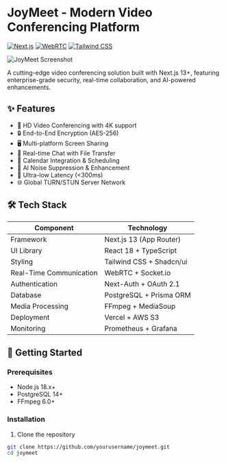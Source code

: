 # JoyMeet - Modern Video Conferencing Platform

[![Next.js](https://img.shields.io/badge/Next.js-13.5+-000000?style=for-the-badge&logo=next.js)](https://nextjs.org)
[![WebRTC](https://img.shields.io/badge/WebRTC-1.0-333333?style=for-the-badge&logo=webrtc)](https://webrtc.org)
[![Tailwind CSS](https://img.shields.io/badge/Tailwind_CSS-3.3-06B6D4?style=for-the-badge&logo=tailwind-css)](https://tailwindcss.com)

![JoyMeet Screenshot](./public/screenshot.jpg)

A cutting-edge video conferencing solution built with Next.js 13+, featuring enterprise-grade security, real-time collaboration, and AI-powered enhancements.

## ✨ Features

- 🎥 HD Video Conferencing with 4K support
- 🔒 End-to-End Encryption (AES-256)
- 🖥️ Multi-platform Screen Sharing
- 💬 Real-time Chat with File Transfer
- 📅 Calendar Integration & Scheduling
- 🤖 AI Noise Suppression & Enhancement
- 🚀 Ultra-low Latency (<300ms)
- 🌐 Global TURN/STUN Server Network

## 🛠 Tech Stack

| Component               | Technology                          |
|-------------------------|-------------------------------------|
| Framework               | Next.js 13 (App Router)             |
| UI Library              | React 18 + TypeScript               |
| Styling                 | Tailwind CSS + Shadcn/ui            |
| Real-Time Communication | WebRTC + Socket.io                  |
| Authentication          | Next-Auth + OAuth 2.1               |
| Database                | PostgreSQL + Prisma ORM             |
| Media Processing        | FFmpeg + MediaSoup                  |
| Deployment              | Vercel + AWS S3                     |
| Monitoring              | Prometheus + Grafana                |

## 🚀 Getting Started

### Prerequisites
- Node.js 18.x+
- PostgreSQL 14+
- FFmpeg 6.0+

### Installation

1. Clone the repository
```bash
git clone https://github.com/yourusername/joymeet.git
cd joymeet